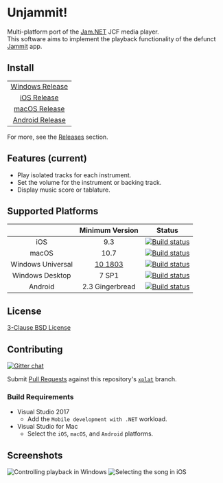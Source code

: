 # Unjammit!

Multi-platform port of the [Jam.NET](https://github.com/maxton/Jam.NET) JCF media player.<br/>
This software aims to implement the playback functionality of the defunct [Jammit](https://www.youtube.com/channel/UCTmh3zCCSybVNMye-3lozJQ) app.

## Install

| |
|:-:|
| [Windows Release](https://www.microsoft.com/store/apps/9MZJMJZMDD8Q) |
| [iOS Release](https://itunes.apple.com/us/app/unjammit/id1456516372) |
| [macOS Release](https://itunes.apple.com/us/app/unjammit/id1456515707) |
| [Android Release](https://play.google.com/store/apps/details?id=com.unjammit.player) |

For more, see the [Releases](https://github.com/JunielKatarn/Unjammit/releases) section.

## Features (current)

* Play isolated tracks for each instrument.
* Set the volume for the instrument or backing track.
* Display music score or tablature.

## Supported Platforms

| | Minimum Version | Status |
|:-:|:-:|:-:|
| iOS | 9.3 | [![Build status](https://dev.azure.com/junielkatarn/Unjammit/_apis/build/status/Unjammit%20CI%20iOS?branchName=ci)](https://dev.azure.com/junielkatarn/Unjammit/_build/latest?definitionId=4&branchName=ci) |
| macOS | 10.7 | [![Build status](https://dev.azure.com/junielkatarn/Unjammit/_apis/build/status/Unjammit%20CI%20macOS?branchName=ci)](https://dev.azure.com/junielkatarn/Unjammit/_build/latest?definitionId=3&branchName=ci) |
| Windows Universal | [10 1803](https://docs.microsoft.com/en-us/windows/whats-new/whats-new-windows-10-version-1803) | [![Build status](https://dev.azure.com/junielkatarn/Unjammit/_apis/build/status/Unjammit%20CI%20Windows?branchName=ci)](https://dev.azure.com/junielkatarn/Unjammit/_build/latest?definitionId=2&branchName=ci) |
| Windows Desktop | 7 SP1 | [![Build status](https://dev.azure.com/junielkatarn/Unjammit/_apis/build/status/Jam.NET%20CI?branchName=ci)](https://dev.azure.com/junielkatarn/Unjammit/_build/latest?definitionId=1&branchName=ci) |
| Android | 2.3 Gingerbread | [![Build status](https://dev.azure.com/junielkatarn/Unjammit/_apis/build/status/Unjammit%20CI%20Android?branchName=ci)](https://dev.azure.com/junielkatarn/Unjammit/_build/latest?definitionId=8&branchName=ci) |

## License

[3-Clause BSD License](https://github.com/maxton/Jam.NET/blob/master/COPYING)

## Contributing

[![Gitter chat](https://badges.gitter.im/Unjammit/community.png)](https://gitter.im/Unjammit/community)

Submit [Pull Requests](https://github.com/maxton/Jam.NET/compare) against this repository's [`xplat`](https://github.com/JunielKatarn/Unjammit/tree/xplat) branch.

### Build Requirements
- Visual Studio 2017
  - Add the `Mobile development with .NET` workload.
- Visual Studio for Mac
  - Select the `iOS`, `macOS`, and `Android` platforms.

## Screenshots

![Controlling playback in Windows](https://i.imgur.com/JTKk72o.png)
![Selecting the song in iOS](https://i.imgur.com/7eVtvqX.png)
